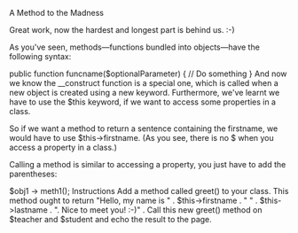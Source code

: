 A Method to the Madness

Great work, now the hardest and longest part is behind us. :-)

As you've seen, methods—functions bundled into objects—have the following syntax:

public function funcname($optionalParameter) {
  // Do something
}
And now we know the __construct function is a special one, which is called when a new object is created using a new keyword.
Furthermore, we've learnt we have to use the $this keyword, if we want to access some properties in a class.

So if we want a method to return a sentence containing the firstname, we would have to use $this->firstname. (As you see, there is no $ when you access a property in a class.)

Calling a method is similar to accessing a property, you just have to add the parentheses:

$obj1 -> meth1();
Instructions
Add a method called greet() to your class. This method ought to return "Hello, my name is " . $this->firstname . " " . $this->lastname . ". Nice to meet you! :-)" .
Call this new greet() method on $teacher and $student and echo the result to the page.
